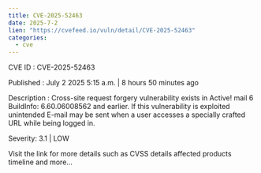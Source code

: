 ```yaml
--- 
title: CVE-2025-52463
date: 2025-7-2
lien: "https://cvefeed.io/vuln/detail/CVE-2025-52463"
categories:
  - cve
---
```


CVE ID : CVE-2025-52463

Published :  July 2
2025
5:15 a.m. | 8 hours
50 minutes ago

Description : Cross-site request forgery vulnerability exists in Active! mail 6 BuildInfo: 6.60.06008562 and earlier. If this vulnerability is exploited
unintended E-mail may be sent when a user accesses a specially crafted URL while being logged in.

Severity: 3.1 | LOW

Visit the link for more details
such as CVSS details
affected products
timeline
and more...
